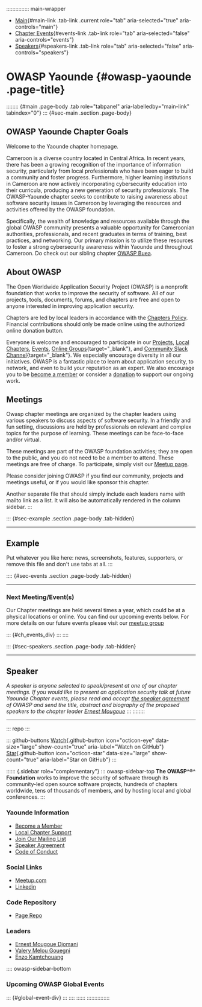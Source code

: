 ::::::::::::::: main-wrapper
- [Main](#div-main){#main-link .tab-link .current role="tab"
  aria-selected="true" aria-controls="main"}
- [Chapter Events](#div-events){#events-link .tab-link role="tab"
  aria-selected="false" aria-controls="events"}
- [Speakers](#div-speakers){#speakers-link .tab-link role="tab"
  aria-selected="false" aria-controls="speakers"}

# OWASP Yaounde {#owasp-yaounde .page-title}

:::::::: {#main .page-body .tab role="tabpanel" aria-labelledby="main-link" tabindex="0"}
::: {#sec-main .section .page-body}
## OWASP Yaounde Chapter Goals

Welcome to the Yaounde chapter homepage.

Cameroon is a diverse country located in Central Africa. In recent
years, there has been a growing recognition of the importance of
information security, particularly from local professionals who have
been eager to build a community and foster progress. Furthermore, higher
learning institutions in Cameroon are now actively incorporating
cybersecurity education into their curricula, producing a new generation
of security professionals. The OWASP-Yaounde chapter seeks to contribute
to raising awareness about software security issues in Cameroon by
leveraging the resources and activities offered by the OWASP foundation.

Specifically, the wealth of knowledge and resources available through
the global OWASP community presents a valuable opportunity for
Cameroonian authorities, professionals, and recent graduates in terms of
training, best practices, and networking. Our primary mission is to
utilize these resources to foster a strong cybersecurity awareness
within Yaounde and throughout Cameroon. Do check out our sibling chapter
[OWASP Buea](../www-chapter-buea/index.html).

## About OWASP

The Open Worldwide Application Security Project (OWASP) is a nonprofit
foundation that works to improve the security of software. All of our
projects, tools, documents, forums, and chapters are free and open to
anyone interested in improving application security.

Chapters are led by local leaders in accordance with the [Chapters
Policy](../www-policy/operational/chapters-2.html). Financial
contributions should only be made online using the authorized online
donation button.

Everyone is welcome and encouraged to participate in our
[Projects](../projects/index.html), [Local
Chapters](../chapters/index.html), [Events](../events/index.html),
[Online
Groups](https://groups.google.com/a/owasp.com/){target="_blank"}, and
[Community Slack Channel](https://owasp.slack.com/){target="_blank"}. We
especially encourage diversity in all our initiatives. OWASP is a
fantastic place to learn about application security, to network, and
even to build your reputation as an expert. We also encourage you to be
[become a member](../membership/index.html) or consider a
[donation](../donate/index.html) to support our ongoing work.

## Meetings

Owasp chapter meetings are organized by the chapter leaders using
various speakers to discuss aspects of software security. In a friendly
and fun setting, discussions are held by professionals on relevant and
complex topics for the purpose of learning. These meetings can be
face-to-face and/or virtual.

These meetings are part of the OWASP foundation activities; they are
open to the public, and you do not need to be a member to attend. These
meetings are free of charge. To participate, simply visit our [Meetup
page](https://www.meetup.com/owasp-yaounde-chapter/).

Please consider joining OWASP if you find our community, projects and
meetings useful, or if you would like sponsor this chapter.

Another separate file that should simply include each leaders name with
mailto link as a list. It will also be automatically rendered in the
column sidebar.
:::

::: {#sec-example .section .page-body .tab-hidden}

------------------------------------------------------------------------

## Example

Put whatever you like here: news, screenshots, features, supporters, or
remove this file and don't use tabs at all.
:::

:::: {#sec-events .section .page-body .tab-hidden}

------------------------------------------------------------------------

### Next Meeting/Event(s)

Our Chapter meetings are held several times a year, which could be at a
physical locations or online. You can find our upcoming events below.
For more details on our future events please visit our [meetup
group](https://www.meetup.com/owasp-yaounde-chapter/)

::: {#ch_events_div}
:::
::::

::: {#sec-speakers .section .page-body .tab-hidden}

------------------------------------------------------------------------

## Speaker

*A speaker is anyone selected to speak/present at one of our chapter
meetings.* *If you would like to present an application security talk at
future Yaounde Chapter events, please read and accept [the speaker
agreement](../www-policy/legal/speaker-agreement.html) of OWASP and send
the title, abstract and biography of the proposed speakers to the
chapter leader [Ernest
Mougoue](../cdn-cgi/l/email-protection.html#7e1b0c101b0d0a5013110b19110b1b3e11091f0d0e50110c19)*
:::
::::::::

------------------------------------------------------------------------

::: repo
:::

::: github-buttons
[Watch](https://github.com/owasp/www-chapter-yaounde/subscription){.github-button
icon="octicon-eye" data-size="large" show-count="true"
aria-label="Watch on GitHub"}
[Star](https://github.com/owasp/www-chapter-yaounde){.github-button
icon="octicon-star" data-size="large" show-count="true"
aria-label="Star on GitHub"}
:::

:::::: {.sidebar role="complementary"}
::: owasp-sidebar-top
**The OWASP^®^ Foundation** works to improve the security of software
through its community-led open source software projects, hundreds of
chapters worldwide, tens of thousands of members, and by hosting local
and global conferences.
:::

### Yaounde Information

- [Become a Member](https://www.owasp.org/index.php/Membership)
- [Local Chapter Support](../donate/index.html)
- [Join Our Mailing List](#)
- [Speaker Agreement](../www-policy/legal/speaker-agreement.html)
- [Code of Conduct](../www-policy/operational/conferences-events-2.html)

### Social Links

- [Meetup.com](#)
- [Linkedin](#)

### Code Repository

- [Page Repo](https://github.com/OWASP/www-chapter-yaounde)

### Leaders

- [Ernest Mougoue
  Djomani](../cdn-cgi/l/email-protection.html#cfaabda1aabcbbe1a2a0baa8a0baaa8fa0b8aebcbfe1a0bda8)
- [Valery Melou
  Gouegni](../cdn-cgi/l/email-protection.html#7701161b12050e591a121b180237180016040759180510)
- [Enzo
  Kamtchouang](../cdn-cgi/l/email-protection.html#32575c485d1c59535f46515a5d47535c55725d455341421c5d4055)

:::: owasp-sidebar-bottom
### Upcoming OWASP Global Events

::: {#global-event-div}
:::
::::
::::::
:::::::::::::::

